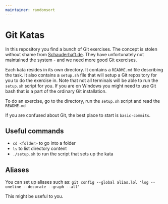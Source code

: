 ```yaml
---
maintainer: randomsort
---
```

# Git Katas
In this repository you find a bunch of Git exercises.
The concept is stolen without shame from [Schauderhaft.de](http://blog.schauderhaft.de/gitkata/).
They have unfortunately not maintained the system - and we need more good Git exercises.

Each kata resides in its own directory. It contains a `README.md` file describing the task.
It also contains a `setup.sh` file that will setup a Git repository for you to do the exercise in.
Note that not all terminals will be able to run the `setup.sh` script for you.
If you are on Windows you might need to use Git bash that is a part of the ordinary Git installation.

To do an exercise, go to the directory, run the `setup.sh` script and read the `README.md`

If you are confused about Git, the best place to start is `basic-commits`.

## Useful commands
- `cd <folder>` to go into a folder
- `ls` to list directory content
- `./setup.sh` to run the script that sets up the kata    

## Aliases
You can set up aliases such as:
`git config --global alias.lol 'log --oneline --decorate --graph --all'`

This might be useful to you.
